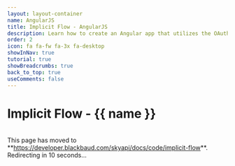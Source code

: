 ```yaml
---
layout: layout-container
name: AngularJS
title: Implicit Flow - AngularJS
description: Learn how to create an Angular app that utilizes the OAuth 2.0 Implicit Flow and retrieves constituent data from our <%= stache.config.product_name_short %>.
order: 2
icon: fa fa-fw fa-3x fa-desktop
showInNav: true
tutorial: true
showBreadcrumbs: true
back_to_top: true
useComments: false
---
```



# Implicit Flow - {{ name }}

   <br />
<bb-alert bb-alert-type="warning">This page has moved to **<a href="https://developer.blackbaud.com/skyapi/docs/code/implicit-flow/">https://developer.blackbaud.com/skyapi/docs/code/implicit-flow</a>**. Redirecting in 10 seconds...
</bb-alert>
<br /> <br />

<script> var timer = setTimeout(function() { window.location='https://developer.blackbaud.com/skyapi/docs/code/implicit-flow' }, 10000); </script>